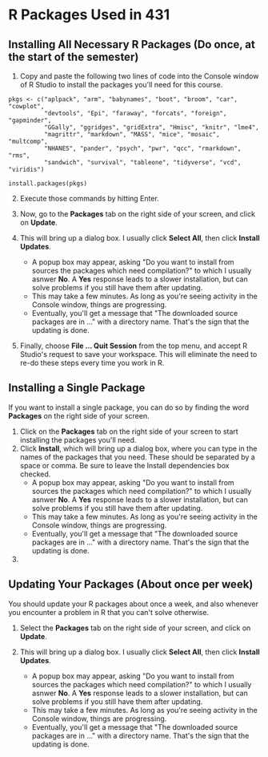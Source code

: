 # R Packages Used in 431

## Installing All Necessary R Packages (Do once, at the start of the semester)

1. Copy and paste the following two lines of code into the Console window of R Studio to install the packages you'll need for this course.

<!-- -->

    pkgs <- c("aplpack", "arm", "babynames", "boot", "broom", "car", "cowplot", 
              "devtools", "Epi", "faraway", "forcats", "foreign", "gapminder", 
              "GGally", "ggridges", "gridExtra", "Hmisc", "knitr", "lme4", 
              "magrittr", "markdown", "MASS", "mice", "mosaic", "multcomp", 
              "NHANES", "pander", "psych", "pwr", "qcc", "rmarkdown", "rms", 
              "sandwich", "survival", "tableone", "tidyverse", "vcd", "viridis")

    install.packages(pkgs)

2.  Execute those commands by hitting Enter.

3.  Now, go to the **Packages** tab on the right side of your screen, and click on **Update**. 

4.  This will bring up a dialog box. I usually click **Select All**, then click **Install Updates**. 

    - A popup box may appear, asking "Do you want to install from sources the packages which need compilation?" to which I usually asnwer **No**. A **Yes** response leads to a slower installation, but can solve problems if you still have them after updating.
    - This may take a few minutes. As long as you're seeing activity in the Console window, things are progressing.
    - Eventually, you'll get a message that "The downloaded source packages are in ..." with a directory name. That's the sign that the updating is done.

5.  Finally, choose **File ... Quit Session** from the top menu, and accept R Studio's request to save your workspace. This will eliminate the need to re-do these steps every time you work in R.

## Installing a Single Package

If you want to install a single package, you can do so by finding the word **Packages** on the right side of your screen. 

1. Click on the **Packages** tab on the right side of your screen to start installing the packages you'll need. 
2. Click **Install**, which will bring up a dialog box, where you can type in the names of the packages that you need. These should be separated by a space or comma. Be sure to leave the Install dependencies box checked.
    - A popup box may appear, asking "Do you want to install from sources the packages which need compilation?" to which I usually asnwer **No**. A **Yes** response leads to a slower installation, but can solve problems if you still have them after updating.
    - This may take a few minutes. As long as you're seeing activity in the Console window, things are progressing.
    - Eventually, you'll get a message that "The downloaded source packages are in ..." with a directory name. That's the sign that the updating is done.
4. 

## Updating Your Packages (About once per week)

You should update your R packages about once a week, and also whenever you encounter a problem in R that you can't solve otherwise.

1.  Select the **Packages** tab on the right side of your screen, and click on **Update**. 

2.  This will bring up a dialog box. I usually click **Select All**, then click **Install Updates**. 

    - A popup box may appear, asking "Do you want to install from sources the packages which need compilation?" to which I usually asnwer **No**. A **Yes** response leads to a slower installation, but can solve problems if you still have them after updating.
    - This may take a few minutes. As long as you're seeing activity in the Console window, things are progressing.
    - Eventually, you'll get a message that "The downloaded source packages are in ..." with a directory name. That's the sign that the updating is done.

